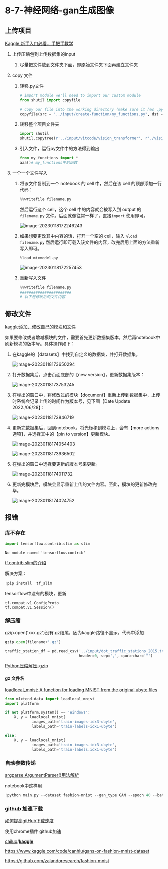 # 8-7-神经网络-gan生成图像

## 上传项目

[Kaggle 新手入门必看，手把手教学](https://blog.csdn.net/qq_46450354/article/details/126835206)

1. 上传压缩包到上传数据集的input

   1. 尽量把文件放到文件夹下面，即原始文件夹下面再建立文件夹

2. copy 文件

   1. 转移.py文件

      ```python
      # import module we'll need to import our custom module
      from shutil import copyfile
       
      # copy our file into the working directory (make sure it has .py suffix)
      copyfile(src = "../input/create-function/my_functions.py", dst = "../working/my_functions.py")
      
      ```

      

   2. 转移整个项目文件夹

      ```python
      import shutil
      shutil.copytree(r'../input/vitcode/vision_transformer', r'./visio_transformer')
      ```

   3. 引入文件，运行py文件中的方法得到输出

      ```python
      from my_functions import *
      aaa()# my_functions中的函数
      ```

      

3. 一个一个文件写入

   1. 将该文件复制到一个 notebook 的 cell 中，然后在该 cell 的顶部添加一行代码：

      ```python
      %%writefile filename.py
      ```

      然后运行这个 cell，这个 cell 中的内容就会被写入到 output 的 `filename.py` 文件。后面就像往常一样了，直接`import` 使用即可。

      ![image-20230118172246243](C:\Users\Myste\AppData\Roaming\Typora\typora-user-images\image-20230118172246243.png)

   2. 如果想要更改其中内容的话，打开一个空的 cell，输入 `%load filename.py` 然后运行即可载入该文件的内容，改完后用上面的方法重新写入即可。

      ```python
      %load mixmodel.py
      ```

      ![image-20230118172257453](C:\Users\Myste\AppData\Roaming\Typora\typora-user-images\image-20230118172257453.png)

   3. 重新写入文件

      ```python
      %%writefile filename.py
      #######################
      # 以下是修改后的文件内容
      ```

      

## 修改文件

[kaggle添加、修改自己的模块和文件](https://blog.csdn.net/wxyczhyza/article/details/125488592)

如果要修改或者增减模块的文件，需要首先更新数据集版本，然后再notebook中刷新模块的版本号。具体操作如下：

1. 在kaggle的【datasets】中找到自定义的数据集，并打开数据集。

   ![image-20230118173650294](C:\Users\Myste\AppData\Roaming\Typora\typora-user-images\image-20230118173650294.png)

2. 打开数据集后，点击页面底部的【new version】，更新数据集版本：

   ![image-20230118173753245](C:\Users\Myste\AppData\Roaming\Typora\typora-user-images\image-20230118173753245.png)

3. 在弹出的窗口中，将修改过的模块【document】重新上传到数据集中，上传时系统会记录上传的时间作为版本号，见下图【Date Update 2022./06/28】：

   ![image-20230118173846719](C:\Users\Myste\AppData\Roaming\Typora\typora-user-images\image-20230118173846719.png)

4. 更新完数据集后，回到notebook，将光标移到模块上，会有【more actions选项】，并选择其中的【pin to version】更新模块。

   ![image-20230118174054403](C:\Users\Myste\AppData\Roaming\Typora\typora-user-images\image-20230118174054403.png)

   ![image-20230118173936502](C:\Users\Myste\AppData\Roaming\Typora\typora-user-images\image-20230118173936502.png)

5. 在弹出的窗口中选择要更新的版本号来更新。

   ![image-20230118174011732](C:\Users\Myste\AppData\Roaming\Typora\typora-user-images\image-20230118174011732.png)

6. 更新完模块后，模块会显示重新上传的文件内容。至此，模块的更新修改完毕。

   ![image-20230118174024752](C:\Users\Myste\AppData\Roaming\Typora\typora-user-images\image-20230118174024752.png)

## 报错

### 库不存在

```python
import tensorflow.contrib.slim as slim
```

```
No module named 'tensorflow.contrib'
```

[tf.contrib.slim的介绍](https://www.cnblogs.com/japyc180717/p/9419184.html)

解决方案：

```python
!pip install  tf_slim
```

tensorflow中没有的模块，更新

```
tf.compat.v1.ConfigProto
tf.compat.v1.Session()
```



### 解压缩

gzip.open('xxx.gz')没有.gz结尾，因为kaggle路径不显示。代码中添加

```python
gzip.open(filename+'.gz')

traffic_station_df = pd.read_csv('../input/dot_traffic_stations_2015.txt.gz', compression='gzip', 
                                 header=0, sep=',', quotechar='"')
```

[Python压缩解压–gzip](https://blog.csdn.net/juzicode00/article/details/124722897)

#### gz 文件名

[loadlocal_mnist: A function for loading MNIST from the original ubyte files](http://rasbt.github.io/mlxtend/user_guide/data/loadlocal_mnist/)

```python
from mlxtend.data import loadlocal_mnist
import platform

if not platform.system() == 'Windows':
    X, y = loadlocal_mnist(
            images_path='train-images-idx3-ubyte', 
            labels_path='train-labels-idx1-ubyte')

else:
    X, y = loadlocal_mnist(
            images_path='train-images.idx3-ubyte', 
            labels_path='train-labels.idx1-ubyte')
```



### 自动参数传递

[argparse.ArgumentParser()用法解析 ](https://www.cnblogs.com/yibeimingyue/p/13800159.html)

notebook中这样用

```python
!python main.py --dataset fashion-mnist --gan_type GAN --epoch 40 --batch_size 64
```

### github 加速下载

[如何提高gitHub下载速度](https://blog.csdn.net/zxyhj/article/details/126509761)

使用chrome插件 github加速

[cailuo](https://github.com/cailuo)/**[kaggle](https://github.com/cailuo/kaggle)**

https://www.kaggle.com/code/canhlu/gans-on-fashion-mnist-dataset

https://github.com/zalandoresearch/fashion-mnist